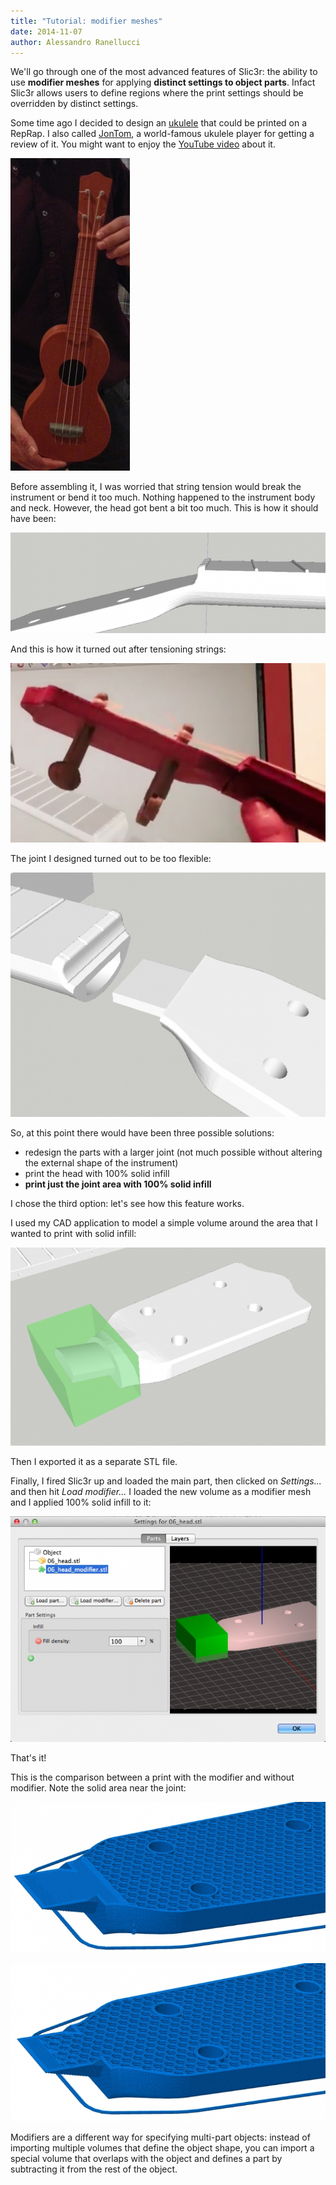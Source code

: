 ```yaml
---
title: "Tutorial: modifier meshes"
date: 2014-11-07
author: Alessandro Ranellucci
---
```


We'll go through one of the most advanced features of Slic3r: the ability to use **modifier meshes** for applying **distinct settings to object parts**. Infact Slic3r allows users to define regions where the print settings should be overridden by distinct settings.

Some time ago I decided to design an [ukulele](http://www.thingiverse.com/thing:199298) that could be printed on a RepRap. I also called [JonTom](http://www.jontom.net), a world-famous ukulele player for getting a review of it. You might want to enjoy the [YouTube video](http://www.youtube.com/watch?v=Zw4zUevnqRQ) about it.

![](01.jpg)

Before assembling it, I was worried that string tension would break the instrument or bend it too much. Nothing happened to the instrument body and neck. However, the head got bent a bit too much. This is how it should have been:

![](02.jpg)

And this is how it turned out after tensioning strings:

![](03.jpg)

The joint I designed turned out to be too flexible:

![](04.jpg)

So, at this point there would have been three possible solutions:

*   redesign the parts with a larger joint (not much possible without altering the external shape of the instrument)
*   print the head with 100% solid infill
*   **print just the joint area with 100% solid infill**

I chose the third option: let's see how this feature works.

I used my CAD application to model a simple volume around the area that I wanted to print with solid infill:

![](05.jpg)

Then I exported it as a separate STL file.

Finally, I fired Slic3r up and loaded the main part, then clicked on _Settings..._ and then hit _Load modifier..._ I loaded the new volume as a modifier mesh and I applied 100% solid infill to it:

![](06.jpg)

That's it!

This is the comparison between a print with the modifier and without modifier. Note the solid area near the joint:

![](07.jpg)

![](08.jpg)

Modifiers are a different way for specifying multi-part objects: instead of importing multiple volumes that define the object shape, you can import a special volume that overlaps with the object and defines a part by subtracting it from the rest of the object.
